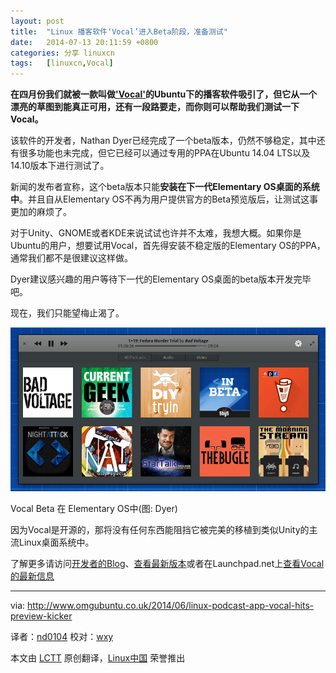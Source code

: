 ```yaml
---
layout: post
title:	"Linux 播客软件‘Vocal’进入Beta阶段，准备测试"
date:	2014-07-13 20:11:59 +0800 
categories:	分享 linuxcn 
tags:	[linuxcn,Vocal]
---
```



**在四月份我们就被一款叫做['Vocal'](http://www.omgubuntu.co.uk/2014/04/vocal-podcast-manager-linux)的Ubuntu下的播客软件吸引了，但它从一个漂亮的草图到能真正可用，还有一段路要走，而你则可以帮助我们测试一下Vocal。**


该软件的开发者，Nathan Dyer已经完成了一个beta版本，仍然不够稳定，其中还有很多功能也未完成，但它已经可以通过专用的PPA在Ubuntu 14.04 LTS以及14.10版本下进行测试了。


新闻的发布者宣称，这个beta版本只能**安装在下一代Elementary OS桌面的系统中**。并且自从Elementary OS不再为用户提供官方的Beta预览版后，让测试这事更加的麻烦了。


对于Unity、GNOME或者KDE来说试试也许并不太难，我想大概。如果你是Ubuntu的用户，想要试用Vocal，首先得安装不稳定版的Elementary OS的PPA，通常我们都不是很建议这样做。


Dyer建议感兴趣的用户等待下一代的Elementary OS桌面的beta版本开发完毕吧。


现在，我们只能望梅止渴了。


![Vocal Beta 在 Elementary OS中 (图: Dyer)](/Asserts/Images/album/201407/13/201202q53lunl3l1sp5elp.png)


Vocal Beta 在 Elementary OS中(图: Dyer)


因为Vocal是开源的，那将没有任何东西能阻挡它被完美的移植到类似Unity的主流Linux桌面系统中。


了解更多请访问[开发者的Blog](http://www.omgubuntu.co.uk/2014/04/vocal-podcast-manager-linux)、[查看最新版本](http://nathandyer.me/2014/06/28/vocal-beta-released-daily-ppa-available/)或者在Launchpad.net上[查看Vocal的最新信息](https://launchpad.net/%7Enathandyer/+archive/vocal-daily)




---


via: <http://www.omgubuntu.co.uk/2014/06/linux-podcast-app-vocal-hits-preview-kicker>


译者：[nd0104](https://github.com/nd0104) 校对：[wxy](https://github.com/wxy)


本文由 [LCTT](https://github.com/LCTT/TranslateProject) 原创翻译，[Linux中国](http://linux.cn/) 荣誉推出
